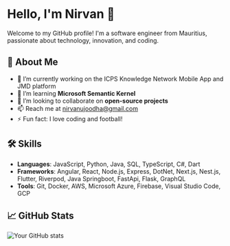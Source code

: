 # Hello, I'm Nirvan 👋

Welcome to my GitHub profile! I'm a software engineer from Mauritius, passionate about technology, innovation, and coding.

## 🚀 About Me
- 🔭 I’m currently working on the ICPS Knowledge Network Mobile App and JMD platform
- 🌱 I’m learning **Microsoft Semantic Kernel**
- 👯 I’m looking to collaborate on **open-source projects**
- 📫 Reach me at [nirvanujoodha@gmail.com](mailto:nirvanujoodha@gmail.com)
- ⚡ Fun fact: I love coding and football!

## 🛠 Skills
- **Languages**: JavaScript, Python, Java, SQL, TypeScript, C#, Dart
- **Frameworks**: Angular, React, Node.js, Express, DotNet, Next.js, Nest.js, Flutter, Riverpod, Java Springboot, FastApi, Flask, GraphQL
- **Tools**: Git, Docker, AWS, Microsoft Azure, Firebase, Visual Studio Code, GCP

## 📈 GitHub Stats
![Your GitHub stats](https://github-readme-stats.vercel.app/api?username=nrvnujde&show_icons=true&theme=dark)
